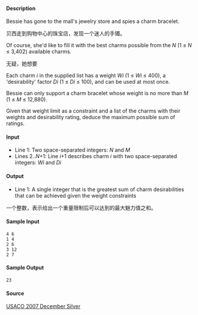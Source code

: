 #### Description

Bessie has gone to the mall's jewelry store and spies a charm bracelet. 

贝西走到购物中心的珠宝店，发现一个迷人的手镯。

Of course, she'd like to fill it with the best charms possible from the *N* (1 ≤ *N* ≤ 3,402) available charms. 

无疑，她想要

Each charm *i* in the supplied list has a weight *Wi* (1 ≤ *Wi* ≤ 400), a 'desirability' factor *Di* (1 ≤ *Di* ≤ 100), and can be used at most once. 



Bessie can only support a charm bracelet whose weight is no more than *M* (1 ≤ *M* ≤ 12,880).



Given that weight limit as a constraint and a list of the charms with their weights and desirability rating, deduce the maximum possible sum of ratings.

#### Input

* Line 1: Two space-separated integers: *N* and *M*
* Lines 2..*N*+1: Line *i*+1 describes charm *i* with two space-separated integers: *Wi* and *Di*

#### Output

* Line 1: A single integer that is the greatest sum of charm desirabilities that can be achieved given the weight constraints

一个整数，表示给出一个重量限制后可以达到的最大魅力值之和。

#### Sample Input

```
4 6
1 4
2 6
3 12
2 7
```

#### Sample Output

```
23
```

#### Source

[USACO 2007 December Silver](http://poj.org/searchproblem?field=source&key=USACO+2007+December+Silver)

